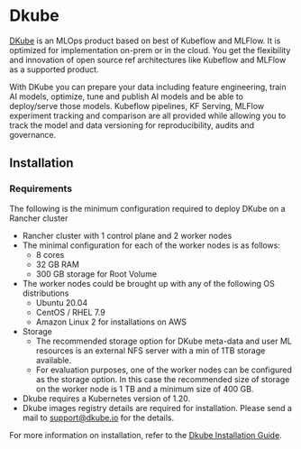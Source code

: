 # Dkube

[DKube](https://dkube.io/) is an MLOps product based on best of Kubeflow and MLFlow. It is optimized for implementation on-prem or in the cloud. You get the flexibility and innovation of open source ref architectures like Kubeflow and MLFlow as a supported product.

With DKube you can prepare your data including feature engineering, train AI models, optimize, tune and publish AI models and be able to deploy/serve those models.  Kubeflow pipelines, KF Serving, MLFlow experiment tracking and comparison are all provided while allowing you to track the model and data versioning for reproducibility, audits and governance.

## Installation

### Requirements
The following is the minimum configuration required to deploy DKube on a Rancher cluster
- Rancher cluster with 1 control plane and 2 worker nodes
- The minimal configuration for each of the worker nodes is as follows:
  - 8 cores
  - 32 GB RAM
  - 300 GB storage for Root Volume
- The worker nodes could be brought up with any of the following OS distributions
  - Ubuntu 20.04
  - CentOS / RHEL 7.9
  - Amazon Linux 2 for installations on AWS
- Storage
  - The recommended storage option for DKube meta-data and user ML resources is an external NFS server with a min of 1TB storage available.
  - For evaluation purposes, one of the worker nodes can be configured as the storage option. In this case the recommended size of storage on the worker node is 1 TB and a minimum size of 400 GB.
- Dkube requires a Kubernetes version of 1.20.
- Dkube images registry details are required for installation. Please send a mail to support@dkube.io for the details.

For more information on installation, refer to the [Dkube Installation Guide](https://dkube.io/install/install3_x/Install-Advanced.html).
